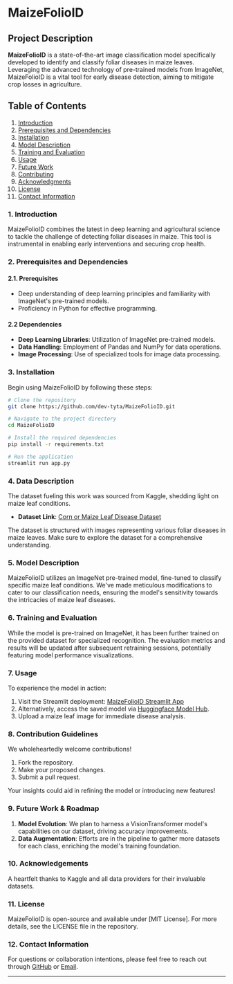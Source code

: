 # MaizeFolioID

## Project Description

**MaizeFolioID** is a state-of-the-art image classification model specifically developed to identify and classify foliar diseases in maize leaves. Leveraging the advanced technology of pre-trained models from ImageNet, MaizeFolioID is a vital tool for early disease detection, aiming to mitigate crop losses in agriculture.

## Table of Contents

1. [Introduction](#introduction)
2. [Prerequisites and Dependencies](#prerequisites-and-dependencies)
3. [Installation](#installation)
4. [Model Description](#model-description)
5. [Training and Evaluation](#training-and-evaluation)
6. [Usage](#usage)
7. [Future Work](#future-work)
8. [Contributing](#contributing)
9. [Acknowledgments](#acknowledgments)
10. [License](#license)
11. [Contact Information](#contact-information)

### **1. Introduction**

MaizeFolioID combines the latest in deep learning and agricultural science to tackle the challenge of detecting foliar diseases in maize. This tool is instrumental in enabling early interventions and securing crop health.

### **2. Prerequisites and Dependencies**

#### **2.1. Prerequisites**
- Deep understanding of deep learning principles and familiarity with ImageNet's pre-trained models.
- Proficiency in Python for effective programming.

#### **2.2 Dependencies**
- **Deep Learning Libraries**: Utilization of ImageNet pre-trained models.
- **Data Handling**: Employment of Pandas and NumPy for data operations.
- **Image Processing**: Use of specialized tools for image data processing.

### **3. Installation**

Begin using MaizeFolioID by following these steps:

```bash
# Clone the repository
git clone https://github.com/dev-tyta/MaizeFolioID.git

# Navigate to the project directory
cd MaizeFolioID

# Install the required dependencies
pip install -r requirements.txt

# Run the application
streamlit run app.py
```

### **4. Data Description**

The dataset fueling this work was sourced from Kaggle, shedding light on maize leaf conditions.

- **Dataset Link**: [Corn or Maize Leaf Disease Dataset](https://www.kaggle.com/datasets/smaranjitghose/corn-or-maize-leaf-disease-dataset)

The dataset is structured with images representing various foliar diseases in maize leaves. Make sure to explore the dataset for a comprehensive understanding.

### **5. Model Description**

MaizeFolioID utilizes an ImageNet pre-trained model, fine-tuned to classify specific maize leaf conditions. We've made meticulous modifications to cater to our classification needs, ensuring the model's sensitivity towards the intricacies of maize leaf diseases.

### **6. Training and Evaluation**

While the model is pre-trained on ImageNet, it has been further trained on the provided dataset for specialized recognition. The evaluation metrics and results will be updated after subsequent retraining sessions, potentially featuring model performance visualizations.

### **7. Usage**

To experience the model in action:

1. Visit the Streamlit deployment: [MaizeFolioID Streamlit App](https://maizefolioid-h.streamlit.app/)
2. Alternatively, access the saved model via [Huggingface Model Hub](https://huggingface.co/Testys/MaizeFolioID).
3. Upload a maize leaf image for immediate disease analysis.


### **8. Contribution Guidelines**

We wholeheartedly welcome contributions!

1. Fork the repository.
2. Make your proposed changes.
3. Submit a pull request.

Your insights could aid in refining the model or introducing new features!

### **9. Future Work & Roadmap**

1. **Model Evolution**: We plan to harness a VisionTransformer model's capabilities on our dataset, driving accuracy improvements.
2. **Data Augmentation**: Efforts are in the pipeline to gather more datasets for each class, enriching the model's training foundation.

### **10. Acknowledgements**

A heartfelt thanks to Kaggle and all data providers for their invaluable datasets.

### **11. License**

MaizeFolioID is open-source and available under [MIT License]. For more details, see the LICENSE file in the repository.

### **12. Contact Information**

For questions or collaboration intentions, please feel free to reach out through [GitHub](https://github.com/dev-tyta) or [Email](mailto:testimonyadekoya.02@gmail.com).

---
